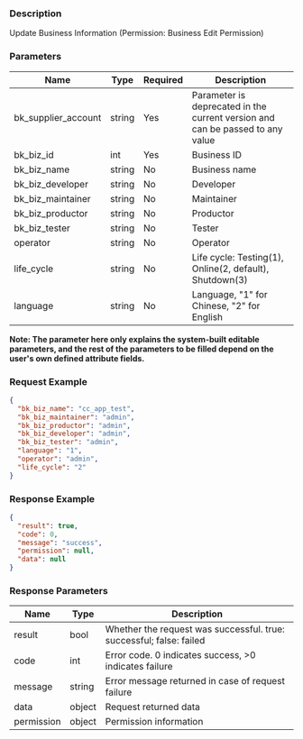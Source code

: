 ### Description

Update Business Information (Permission: Business Edit Permission)

### Parameters

| Name                | Type   | Required | Description                                             |
|---------------------|--------|----------|---------------------------------------------------------|
| bk_supplier_account | string | Yes      | Parameter is deprecated in the current version and can be passed to any value                                       |
| bk_biz_id           | int    | Yes      | Business ID                                             |
| bk_biz_name         | string | No       | Business name                                           |
| bk_biz_developer    | string | No       | Developer                                               |
| bk_biz_maintainer   | string | No       | Maintainer                                              |
| bk_biz_productor    | string | No       | Productor                                               |
| bk_biz_tester       | string | No       | Tester                                                  |
| operator            | string | No       | Operator                                                |
| life_cycle          | string | No       | Life cycle: Testing(1), Online(2, default), Shutdown(3) |
| language            | string | No       | Language, "1" for Chinese, "2" for English              |

**Note: The parameter here only explains the system-built editable parameters, and the rest of the parameters to be
filled depend on the user's own defined attribute fields.**

### Request Example

```json
{
  "bk_biz_name": "cc_app_test",
  "bk_biz_maintainer": "admin",
  "bk_biz_productor": "admin",
  "bk_biz_developer": "admin",
  "bk_biz_tester": "admin",
  "language": "1",
  "operator": "admin",
  "life_cycle": "2"
}
```

### Response Example

```json
{
  "result": true,
  "code": 0,
  "message": "success",
  "permission": null,
  "data": null
}
```

### Response Parameters

| Name       | Type   | Description                                                         |
|------------|--------|---------------------------------------------------------------------|
| result     | bool   | Whether the request was successful. true: successful; false: failed |
| code       | int    | Error code. 0 indicates success, >0 indicates failure               |
| message    | string | Error message returned in case of request failure                   |
| data       | object | Request returned data                                               |
| permission | object | Permission information                                              |

